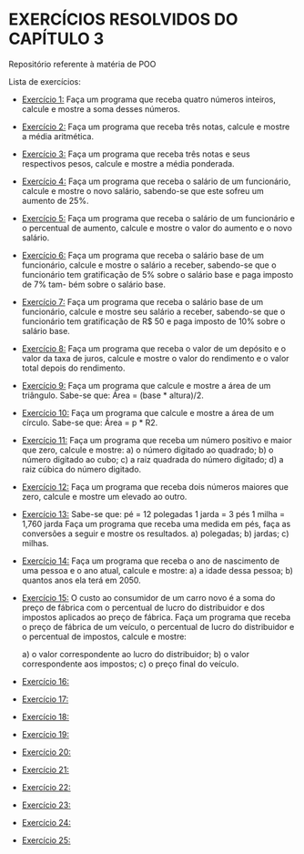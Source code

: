 # EXERCÍCIOS RESOLVIDOS DO CAPÍTULO 3
Repositório referente à matéria de POO

Lista de exercícios:
- [Exercício 1:](EXE01)
  Faça um programa que receba quatro números inteiros, calcule e mostre a soma desses números.
- [Exercício 2:](EXE02)
  Faça um programa que receba três notas, calcule e mostre a média aritmética.
- [Exercício 3:](EXE03)
  Faça um programa que receba três notas e seus respectivos pesos, calcule e mostre a média ponderada.
- [Exercício 4:](EXE04)
  Faça um programa que receba o salário de um funcionário, calcule e mostre o novo salário, sabendo-se
que este sofreu um aumento de 25%.
- [Exercício 5:](EXE05)
  Faça um programa que receba o salário de um funcionário e o percentual de aumento, calcule e mostre
o valor do aumento e o novo salário.
- [Exercício 6:](EXE06)
  Faça um programa que receba o salário base de um funcionário, calcule e mostre o salário a receber,
sabendo-se que o funcionário tem gratificação de 5% sobre o salário base e paga imposto de 7% tam-
bém sobre o salário base.
- [Exercício 7:](EXE07)
  Faça um programa que receba o salário base de um funcionário, calcule e mostre seu salário a receber,
sabendo-se que o funcionário tem gratificação de R$ 50 e paga imposto de 10% sobre o salário base.
- [Exercício 8:](EXE08)
  Faça um programa que receba o valor de um depósito e o valor da taxa de juros, calcule e mostre o
valor do rendimento e o valor total depois do rendimento.
- [Exercício 9:](EXE09)
  Faça um programa que calcule e mostre a área de um triângulo. Sabe-se que: Área = (base * altura)/2.
- [Exercício 10:](EXE10)
  Faça um programa que calcule e mostre a área de um círculo. Sabe-se que: Área = p * R2.
- [Exercício 11:](EXE11)
  Faça um programa que receba um número positivo e maior que zero, calcule e mostre:
  a) o número digitado ao quadrado;
  b) o número digitado ao cubo;
  c) a raiz quadrada do número digitado;
  d) a raiz cúbica do número digitado.
- [Exercício 12:](EXE12)
  Faça um programa que receba dois números maiores que zero, calcule e mostre um elevado ao outro.
- [Exercício 13:](EXE13)
  Sabe-se que:
  pé = 12 polegadas
  1 jarda = 3 pés
  1 milha = 1,760 jarda
  Faça um programa que receba uma medida em pés, faça as conversões a seguir e mostre os resultados.
  a) polegadas;
  b) jardas;
  c) milhas.
- [Exercício 14:](EXE14)
  Faça um programa que receba o ano de nascimento de uma pessoa e o ano atual, calcule e mostre:
  a) a idade dessa pessoa;
  b) quantos anos ela terá em 2050.
- [Exercício 15:](EXE15)
  O custo ao consumidor de um carro novo é a soma do preço de fábrica com o percentual de lucro do distribuidor e dos impostos aplicados ao preço de fábrica. Faça um programa que receba o preço de fábrica de um veículo, o percentual de lucro do distribuidor e o percentual de impostos, calcule e mostre:

  a) o valor correspondente ao lucro do distribuidor;
  b) o valor correspondente aos impostos;
  c) o preço final do veículo.
- [Exercício 16:](EXE16)
- [Exercício 17:](EXE17)
- [Exercício 18:](EXE18)
- [Exercício 19:](EXE19)
- [Exercício 20:](EXE20)
- [Exercício 21:](EXE21)
- [Exercício 22:](EXE22)
- [Exercício 23:](EXE23)
- [Exercício 24:](EXE24)
- [Exercício 25:](EXE25)

